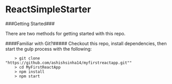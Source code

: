 # ReactSimpleStarter

###Getting Started###

There are two methods for getting started with this repo.

####Familiar with Git?#####
Checkout this repo, install dependencies, then start the gulp process with the following:

```
	> git clone "https://github.com/ashishsinha14/myfirstreactapp.git""
	> cd MyFirstReactApp
	> npm install
	> npm start
```

